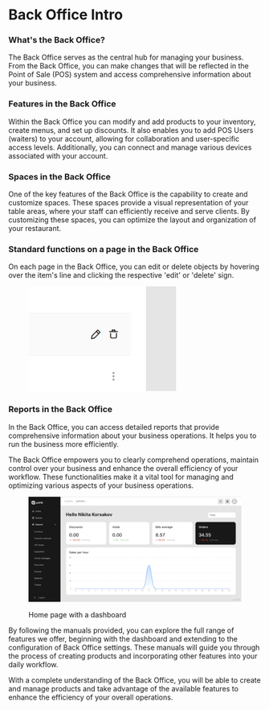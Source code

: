 # Back Office Intro

### What's the Back Office?

The Back Office serves as the central hub for managing your business. From the Back Office, you can make changes that will be reflected in the Point of Sale (POS) system and access comprehensive information about your business.

### Features in the Back Office

Within the Back Office you can modify and add products to your inventory, create menus, and set up discounts. It also enables you to add POS Users (waiters) to your account, allowing for collaboration and user-specific access levels. Additionally, you can connect and manage various devices associated with your account.

### Spaces in the Back Office

One of the key features of the Back Office is the capability to create and customize spaces. These spaces provide a visual representation of your table areas, where your staff can efficiently receive and serve clients. By customizing these spaces, you can optimize the layout and organization of your restaurant.

### Standard functions on a page in the Back Office

On each page in the Back Office, you can edit or delete objects by hovering over the item's line and clicking the respective 'edit' or 'delete' sign.

<figure><img src=".gitbook/assets/Screenshot (18).png" alt=""><figcaption></figcaption></figure>

### Reports in the Back Office

In the Back Office, you can access detailed reports that provide comprehensive information about your business operations. It helps you to run the business more efficiently.

The Back Office empowers you to clearly comprehend operations, maintain control over your business and enhance the overall efficiency of your workflow. These functionalities make it a vital tool for managing and optimizing various aspects of your business operations.&#x20;

<figure><img src=".gitbook/assets/homepage.jpg" alt=""><figcaption><p>Home page with a dashboard</p></figcaption></figure>

By following the manuals provided, you can explore the full range of features we offer, beginning with the dashboard and extending to the configuration of Back Office settings. These manuals will guide you through the process of creating products and incorporating other features into your daily workflow.

With a complete understanding of the Back Office, you will be able to create and manage products and take advantage of the available features to enhance the efficiency of your overall operations.
